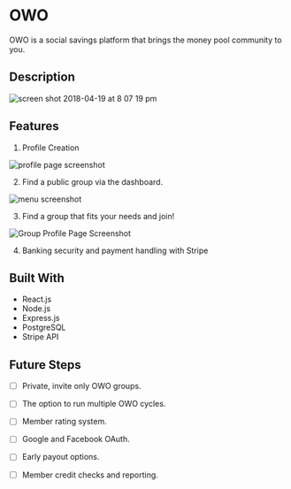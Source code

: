 # OWO 
OWO is a social savings platform that brings the money pool community to you. 
## Description
![screen shot 2018-04-19 at 8 07 19 pm](https://user-images.githubusercontent.com/17325777/39024476-2c014b2c-440f-11e8-9abb-039f4df2ff83.png)

## Features
1. Profile Creation

![profile page screenshot](https://user-images.githubusercontent.com/17325777/39024745-e062412e-4410-11e8-8f3f-3a1f77e048a2.png)

2. Find a public group via the dashboard.

![menu screenshot](https://user-images.githubusercontent.com/17325777/39024761-fea7071e-4410-11e8-969b-13f5f7679eec.png)

3. Find a group that fits your needs and join!

![Group Profile Page Screenshot](https://user-images.githubusercontent.com/17325777/39024781-0ebe6ba6-4411-11e8-809e-7e04a17041ac.png)

4. Banking security and payment handling with Stripe

## Built With
- React.js
- Node.js
- Express.js
- PostgreSQL
- Stripe API
## Future Steps
- [ ] Private, invite only OWO groups.
- [ ] The option to run multiple OWO cycles.
- [ ] Member rating system.
- [ ] Google and Facebook OAuth.
- [ ] Early payout options.
- [ ] Member credit checks and reporting.


